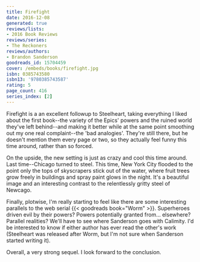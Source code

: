 ```yaml
---
title: Firefight
date: 2016-12-08
generated: true
reviews/lists:
- 2016 Book Reviews
reviews/series:
- The Reckoners
reviews/authors:
- Brandon Sanderson
goodreads_id: 15704459
cover: /embeds/books/firefight.jpg
isbn: 0385743580
isbn13: '9780385743587'
rating: 5
page_count: 416
series_index: [2]
---
```

Firefight is a an excellent followup to Steelheart, taking everything I liked about the first book--the variety of the Epics' powers and the ruined world they've left behind--and making it better while at the same point smoothing out my one real complaint--the 'bad analogies'. They're still there, but he doesn't mention them every page or two, so they actually feel funny this time around, rather than so forced.  

On the upside, the new setting is just as crazy and cool this time around. Last time--Chicago turned to steel. This time, New York City flooded to the point only the tops of skyscrapers stick out of the water, where fruit trees grow freely in buildings and spray paint glows in the night. It's a beautiful image and an interesting contrast to the relentlessly gritty steel of Newcago.  

<!--more-->

Finally, plotwise, I'm really starting to feel like there are some interesting parallels to the web serial {{< goodreads book="Worm" >}}. Superheroes driven evil by their powers? Powers potentially granted from... elsewhere? Parallel realities? We'll have to see where Sanderson goes with Calimity. I'd be interested to know if either author has ever read the other's work (Steelheart was released after Worm, but I'm not sure when Sanderson started writing it).  

Overall, a very strong sequel. I look forward to the conclusion.